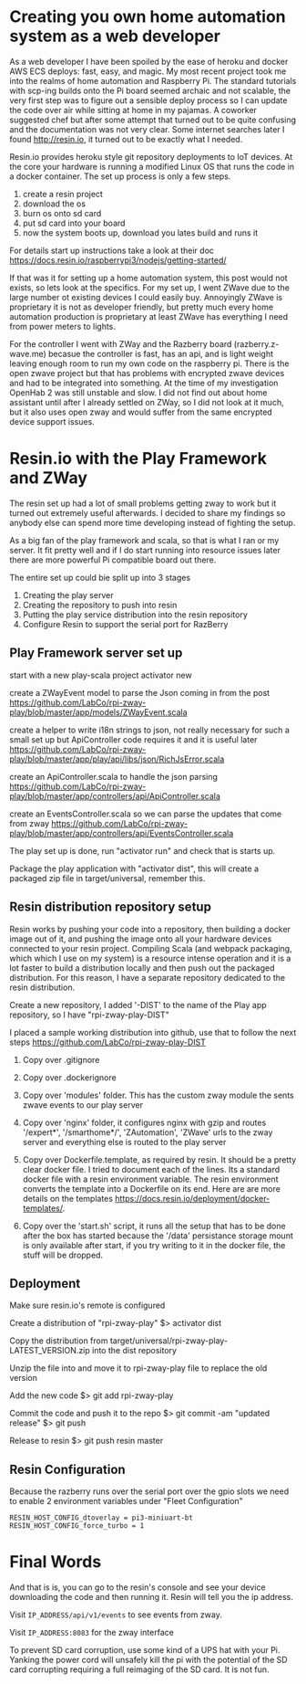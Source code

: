 # Creating you own home automation system as a web developer

As a web developer I have been spoiled by the ease of heroku and docker AWS ECS deploys: fast, easy, and magic. My most recent project took me into the realms of home automation and Raspberry Pi. The standard tutorials with scp-ing builds onto the Pi board seemed archaic and not scalable, the very first step was to figure out a sensible deploy process so I can update the code over air while sitting at home in my pajamas. A coworker suggested chef but after some attempt that turned out to be quite confusing and the documentation was not very clear. Some internet searches later I found http://resin.io, it turned out to be exactly what I needed. 

Resin.io provides heroku style git repository deployments to IoT devices. At the core your hardware is running a modified Linux OS that runs the code in a docker container. The set up process is only a few steps.

1. create a resin project
2. download the os
3. burn os onto sd card
4. put sd card into your board
5. now the system boots up, download you lates build and runs it

For details start up instructions take a look at their doc https://docs.resin.io/raspberrypi3/nodejs/getting-started/

If that was it for setting up a home automation system, this post would not exists, so lets look at the specifics. For my set up, I went ZWave due to the large number ot existing devices I could easily buy. Annoyingly ZWave is proprietary it is not as developer friendly, but pretty much every home automation production is proprietary at least ZWave has everything I need from power meters to lights. 

For the controller I went with ZWay and the Razberry board (razberry.z-wave.me) becasue the controller is fast, has an api, and is light weight leaving enough room to run my own code on the raspberry pi. There is the open zwave project but that has problems with encrypted zwave devices and had to be integrated into something. At the time of my investigation OpenHab 2 was still unstable and slow. I did not find out about home assistant until after I already settled on ZWay, so I did not look at it much, but it also uses open zway and would suffer from the same encrypted device support issues.

# Resin.io with the Play Framework and ZWay

The resin set up had a lot of small problems getting zway to work but it turned out extremely useful afterwards. I decided to share my findings so anybody else can spend more time developing instead of fighting the setup. 

As a big fan of the play framework and scala, so that is what I ran or my server. It fit pretty well and if I do start running into resource issues later there are more powerful Pi compatible board out there. 

The entire set up could bie split up into 3 stages
1. Creating the play server
2. Creating the repository to push into resin
3. Putting the play service distribution into the resin repository
4. Configure Resin to support the serial port for RazBerry

## Play Framework server set up

start with a new play-scala project
  activator new

create a ZWayEvent model to parse the Json coming in from the post https://github.com/LabCo/rpi-zway-play/blob/master/app/models/ZWayEvent.scala

create a helper to write i18n strings to json, not really necessary for such a small set up but ApiController code requires it and it is useful later https://github.com/LabCo/rpi-zway-play/blob/master/app/play/api/libs/json/RichJsError.scala

create an ApiController.scala to handle the json parsing https://github.com/LabCo/rpi-zway-play/blob/master/app/controllers/api/ApiController.scala

create an EventsController.scala so we can parse the updates that come from zway https://github.com/LabCo/rpi-zway-play/blob/master/app/controllers/api/EventsController.scala
 

The play set up is done, run "activator run" and check that is starts up. 

Package the play application with "activator dist", this will create a packaged zip file in target/universal, remember this.


## Resin distribution repository setup

Resin works by pushing your code into a repository, then building a docker image out of it, and pushing the image onto all your hardware devices connected to your resin project. Compiling Scala (and webpack packaging, which which I use on my system) is a resource intense operation and it is a lot faster to build a distribution locally and then push out the packaged distribution. For this reason, I have a separate repository dedicated to the resin distribution.

Create a new repository, I added '-DIST' to the name of the Play app repository, so I have "rpi-zway-play-DIST"

I placed a sample working distribution into github, use that to follow the next steps https://github.com/LabCo/rpi-zway-play-DIST

1. Copy over .gitignore

2. Copy over .dockerignore

3. Copy over 'modules' folder. This has the custom zway module the sents zwave events to our play server

4. Copy over 'nginx' folder, it configures nginx with gzip and routes '/expert*', '/smarthome*/', 'ZAutomation', 'ZWave' urls to the zway server and everything else is routed to the play server 

5. Copy over Dockerfile.template, as required by resin. It should be a pretty clear docker file. I tried to document each of the lines. Its a standard docker file with a resin environment variable. The resin environment converts the template into a Dockerfile on its end. Here are are more details on the templates https://docs.resin.io/deployment/docker-templates/.

6. Copy over the 'start.sh' script, it runs all the setup that has to be done after the box has started because the '/data' persistance storage mount is only available after start, if you try writing to it in the docker file, the stuff will be dropped.


## Deployment

Make sure resin.io's remote is configured

Create a distribution of "rpi-zway-play" 
  $> activator dist

Copy the distribution from target/universal/rpi-zway-play-LATEST_VERSION.zip into the dist repository

Unzip the file into and move it to rpi-zway-play file to replace the old version

Add the new code
  $> git add rpi-zway-play

Commit the code and push it to the repo
  $> git commit -am "updated release"
  $> git push

Release to resin
  $> git push resin master  
  

## Resin Configuration

Because the razberry runs over the serial port over the gpio slots we need to enable 2 environment variables under "Fleet Configuration"

	RESIN_HOST_CONFIG_dtoverlay	= pi3-miniuart-bt
	RESIN_HOST_CONFIG_force_turbo = 1

# Final Words

And that is is, you can go to the resin's console and see your device downloading the code and then running it. Resin will tell you the ip address.

Visit `IP_ADDRESS/api/v1/events` to see events from zway.

Visit `IP_ADDRESS:8083` for the zway interface

To prevent SD card corruption, use some kind of a UPS hat with your Pi. Yanking the power cord will unsafely kill the pi with the potential of the SD card corrupting requiring a full reimaging of the SD card. It is not fun.
